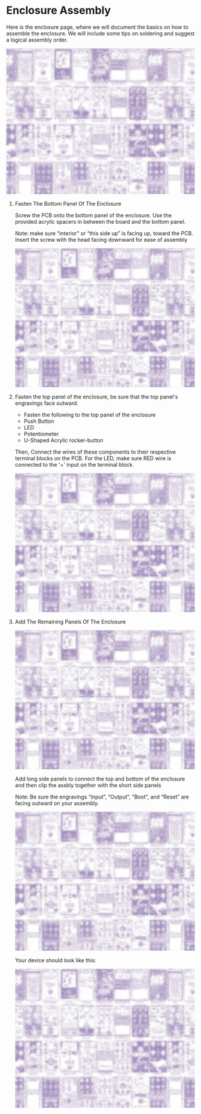 # Enclosure Assembly

Here is the enclosure page, where we will document the basics on how to assemble the enclosure. We will include some tips on soldering and suggest a logical assembly order. 

![Overview of elcosure components](Img/pedal_texture_1.jpg)

1. Fasten The Bottom Panel Of The Enclosure

    Screw the PCB onto the bottom panel of the enclosure. Use the provided acrylic spacers in between the board and the bottom panel.

    Note: make sure “interior” or “this side up” is facing up, toward the PCB. Insert the screw with the head facing downward for ease of assembly

    ![three persepctive drawings showing the mounting of the pcd to the acrylic base](Img/pedal_texture_1.jpg)

2. Fasten the top panel of the enclosure, be sure that the top panel's engravings face outward.

    * Fasten the following to the top panel of the enclosure
    * Push Button
    * LED
    * Potentiometer
    * U-Shaped Acrylic rocker-button

    Then, Connect the wires of these components to their respective terminal blocks on the PCB. For the LED, make sure RED wire is connected to the '+' input on the terminal block. 

    ![exploded perspective drawing of the components being fastened to the top panel](Img/pedal_texture_1.jpg)

3. Add The Remaining Panels Of The Enclosure
    
    ![exploded perspective of the remaining panel assembly](Img/pedal_texture_1.jpg)

    Add long side panels to connect the top and bottom of the enclosure and then clip the assbly together with the short side panels

    Note: Be sure the engravings “Input”, “Output”, “Boot”, and “Reset” are facing outward on your assembly.

    ![perspective of the assembled device with panels labeled and ordered](Img/pedal_texture_1.jpg)



    Your device should look like this:
    
    ![assembled enclosure](Img/pedal_texture_1.jpg)


